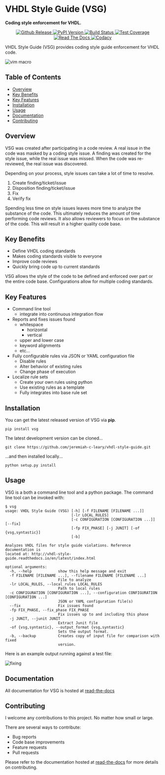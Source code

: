 VHDL Style Guide (VSG)
======================

**Coding style enforcement for VHDL.**

<div align="center">
  <!-- github release -->
  <a href="https://github.com/jeremiah-c-leary/vhdl-style-guide">
    <img src="https://img.shields.io/github/tag/jeremiah-c-leary/vhdl-style-guide.svg?style=flat-square"
      alt="Github Release" />
  </a>
  <!-- PyPI version -->
  <a href="https://pypi.python.org/pypi/vsg">
    <img src="https://img.shields.io/pypi/v/vsg.svg?style=flat-square"
      alt="PyPI Version" />
  </a>
  <!-- Build Status -->
  <a href="https://travis-ci.org/jeremiah-c-leary/vhdl-style-guide">
    <img src="https://img.shields.io/travis/jeremiah-c-leary/vhdl-style-guide/master.svg?style=flat-square"
      alt="Build Status" />
  </a>
  <!-- Test Coverage -->
  <a href="https://codecov.io/github/jeremiah-c-leary/vhdl-style-guide">
    <img src="https://img.shields.io/codecov/c/github/jeremiah-c-leary/vhdl-style-guide/master.svg?style=flat-square"
      alt="Test Coverage" />
  </a>
  <!-- Read The Docs -->
  <a href="http://vhdl-style-guide.readthedocs.io/en/latest/index.html">
    <img src="https://img.shields.io/readthedocs/vsg.svg?style=flat-square"
      alt="Read The Docs" />
  </a>
  <!-- Codacy -->
  <a class="badge-align" href="https://www.codacy.com/app/jeremiah-c-leary/vhdl-style-guide?utm_source=github.com&amp;utm_medium=referral&amp;utm_content=jeremiah-c-leary/vhdl-style-guide&amp;utm_campaign=Badge_Grade">
    <img src="https://api.codacy.com/project/badge/Grade/42744dca97544824b93cfc99e8030063"
      alt="Codacy" />
  </a>
</div>

VHDL Style Guide (VSG) provides coding style guide enforcement for VHDL code.

![vim macro](https://github.com/jeremiah-c-leary/vhdl-style-guide/blob/master/docs/img/vim_macro.gif)

## Table of Contents

<!--ts-->
  * [Overview](#Overview)
  * [Key Benefits](#Key-Benefits)
  * [Key Features](#Key-Features)
  * [Installation](#Installation)
  * [Usage](#Usage)
  * [Documentation](#Documentation)
  * [Contributing](#Contributing)
<!--te-->

## Overview

VSG was created after participating in a code review.
A real issue in the code was masked by a coding style issue.
A finding was created for the style issue, while the real issue was missed.
When the code was re-reviewed, the real issue was discovered.

Depending on your process, style issues can take a lot of time to resolve.

1. Create finding/ticket/issue
2. Disposition finding/ticket/issue
3. Fix
4. Verify fix

Spending less time on style issues leaves more time to analyze the substance of the code.
This ultimately reduces the amount of time performing code reviews.
It also allows reviewers to focus on the substance of the code.
This will result in a higher quality code base.

## Key Benefits

* Define VHDL coding standards
* Makes coding standards visible to everyone
* Improve code reviews
* Quickly bring code up to current standards

VSG allows the style of the code to be defined and enforced over part or the entire code base.
Configurations allow for multiple coding standards.

## Key Features

* Command line tool
  - integrate into continuous integration flow
* Reports and fixes issues found
  - whitespace
    - horizontal
    - vertical
  - upper and lower case
  - keyword alignments
  - etc...
* Fully configurable rules via JSON or YAML configuration file
  - Disable rules
  - Alter behavior of existing rules
  - Change phase of execution
* Localize rule sets
  - Create your own rules using python
  - Use existing rules as a template
  - Fully integrates into base rule set

## Installation

You can get the latest released version of VSG via **pip**.

```
pip install vsg
```

The latest development version can be cloned...

```
git clone https://github.com/jeremiah-c-leary/vhdl-style-guide.git
```
...and then installed locally...
```
python setup.py install
```

## Usage

VSG is a both a command line tool and a python package.
The command line tool can be invoked with:
```
$ vsg
usage: VHDL Style Guide (VSG) [-h] [-f FILENAME [FILENAME ...]]
                              [-lr LOCAL_RULES]
                              [-c CONFIGURATION [CONFIGURATION ...]] [--fix]
                              [-fp FIX_PHASE] [-j JUNIT] [-of {vsg,syntastic}]
                              [-b]

Analyzes VHDL files for style guide violations. Reference documentation is
located at: http://vhdl-style-guide.readthedocs.io/en/latest/index.html

optional arguments:
  -h, --help            show this help message and exit
  -f FILENAME [FILENAME ...], --filename FILENAME [FILENAME ...]
                        File to analyze
  -lr LOCAL_RULES, --local_rules LOCAL_RULES
                        Path to local rules
  -c CONFIGURATION [CONFIGURATION ...], --configuration CONFIGURATION [CONFIGURATION ...]
                        JSON or YAML configuration file(s)
  --fix                 Fix issues found
  -fp FIX_PHASE, --fix_phase FIX_PHASE
                        Fix issues up to and including this phase
  -j JUNIT, --junit JUNIT
                        Extract Junit file
  -of {vsg,syntastic}, --output_format {vsg,syntastic}
                        Sets the output format.
  -b, --backup          Creates copy of input file for comparison with fixed
                        version.
```

Here is an example output running against a test file:

![fixing](https://github.com/jeremiah-c-leary/vhdl-style-guide/blob/master/docs/img/fixing_single_file.gif)

## Documentation

All documentation for VSG is hosted at [read-the-docs](http://vhdl-style-guide.readthedocs.io/en/latest/index.html)

## Contributing

I welcome any contributions to this project.
No matter how small or large.

There are several ways to contribute:

* Bug reports
* Code base improvements
* Feature requests
* Pull requests

Please refer to the documentation hosted at [read-the-docs](http://vhdl-style-guide.readthedocs.io/en/latest/index.html) for more details on contributing.
